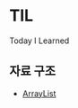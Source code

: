 # TIL
Today I Learned

## 자료 구조
* [ArrayList](https://github.com/wonu606/TIL/blob/main/data-structures/ArrayList.md)


